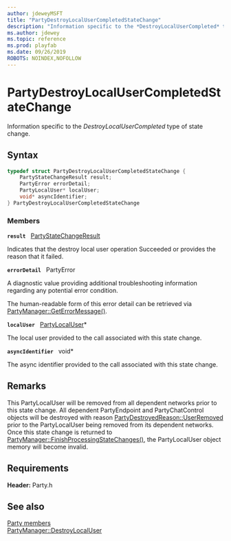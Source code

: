 ```yaml
---
author: jdeweyMSFT
title: "PartyDestroyLocalUserCompletedStateChange"
description: "Information specific to the *DestroyLocalUserCompleted* type of state change."
ms.author: jdewey
ms.topic: reference
ms.prod: playfab
ms.date: 09/26/2019
ROBOTS: NOINDEX,NOFOLLOW
---
```


# PartyDestroyLocalUserCompletedStateChange  

Information specific to the *DestroyLocalUserCompleted* type of state change.  

## Syntax  
  
```cpp
typedef struct PartyDestroyLocalUserCompletedStateChange {  
    PartyStateChangeResult result;  
    PartyError errorDetail;  
    PartyLocalUser* localUser;  
    void* asyncIdentifier;  
} PartyDestroyLocalUserCompletedStateChange  
```
  
### Members  
  
**`result`** &nbsp; [PartyStateChangeResult](../enums/partystatechangeresult.md)  
  
Indicates that the destroy local user operation Succeeded or provides the reason that it failed.
  
**`errorDetail`** &nbsp; PartyError  
  
A diagnostic value providing additional troubleshooting information regarding any potential error condition.
  
The human-readable form of this error detail can be retrieved via [PartyManager::GetErrorMessage()](../classes/PartyManager/methods/partymanager_geterrormessage.md).
  
**`localUser`** &nbsp; [PartyLocalUser](../classes/PartyLocalUser/partylocaluser.md)*  
  
The local user provided to the call associated with this state change.
  
**`asyncIdentifier`** &nbsp; void*  
  
The async identifier provided to the call associated with this state change.
  
## Remarks  
  
This PartyLocalUser will be removed from all dependent networks prior to this state change. All dependent PartyEndpoint and PartyChatControl objects will be destroyed with reason [PartyDestroyedReason::UserRemoved](../enums/partydestroyedreason.md) prior to the PartyLocalUser being removed from its dependent networks. Once this state change is returned to [PartyManager::FinishProcessingStateChanges()](../classes/PartyManager/methods/partymanager_finishprocessingstatechanges.md), the PartyLocalUser object memory will become invalid.
  
## Requirements  
  
**Header:** Party.h
  
## See also  
[Party members](../party_members.md)  
[PartyManager::DestroyLocalUser](../classes/PartyManager/methods/partymanager_destroylocaluser.md)
  
  
